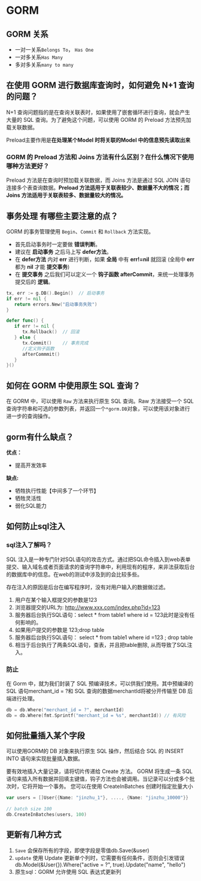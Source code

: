 # GORM

## GORM 关系

- 一对一关系`Belongs To`， `Has One`
- 一对多关系`Has Many`
- 多对多关系`many to many`

## 在使用 GORM 进行数据库查询时，如何避免 N+1 查询的问题？

N+1 查询问题指的是在查询关联表时，如果使用了嵌套循环进行查询，就会产生大量的 SQL 查询。为了避免这个问题，可以使用 GORM 的 Preload 方法预先加载关联数据。

Preload主要作用是**在处理某个Model 时将关联的Model 中的信息预先读取出来**

### GORM 的 Preload 方法和 Joins 方法有什么区别？在什么情况下使用哪种方法更好？

Preload 方法是在查询时预加载关联数据，而 Joins 方法是通过 SQL JOIN 语句连接多个表查询数据。**Preload 方法适用于关联表较少、数据量不大的情况；而 Joins 方法适用于关联表较多、数据量较大的情况。**

## 事务处理 有哪些主要注意的点？

GORM 的事务管理使用 `Begin`、`Commit` 和 `Rollback` 方法实现。

-   首先启动事务时一定要做 **错误判断**。
-   建议在 **启动事务** 之后马上写 **defer方法**。
-   在 **defer方法** 内对 **err** 进行判断，如果 **全局** 中有 **err!=nil** 就回滚 (全局中 **err** 都为 **nil** 才能 **提交事务**)
-   在 **提交事务** 之后我们可以定义一个 **钩子函数 afterCommit**，来统一处理事务提交后的 **逻辑**。

```go
tx, err := g.DB().Begin()  // 启动事务
if err != nil {
   return errors.New("启动事务失败")
}

defer func() {
   if err != nil {
      tx.Rollback()  // 回滚
   } else {
      tx.Commit()    // 事务完成
      //定义钩子函数
      afterCommmit()
   }
}()
```

## 如何在 GORM 中使用原生 SQL 查询？

在 GORM 中，可以使用 `Raw` 方法来执行原生 SQL 查询。Raw 方法接受一个 SQL 查询字符串和可选的参数列表，并返回一个`*gorm.DB`对象，可以使用该对象进行进一步的查询操作。

## gorm有什么缺点？

**优点：**

-   提高开发效率

**缺点:**

-   牺牲执行性能【中间多了一个环节】
-   牺牲灵活性
-   弱化SQL能力

## 如何防止sql注入

### sql注入了解吗？

SQL 注入是一种专门针对SQL语句的攻击方式。通过把SQL命令插入到web表单提交、输入域名或者页面请求的查询字符串中，利用现有的程序，来非法获取后台的数据库中的信息。在web的测试中涉及到的会比较多些。

存在注入的原因是后台在编写程序时，没有对用户输入的数据做过滤。

1. 用户在某个输入框提交的参数是123
2. 浏览器提交的URL为: http://www.xxx.com/index.php?id=123
3. 服务器后台执行SQL语句：select * from table1 where id = 123此时是没有任何影响的。
4. 如果用户提交的参数是 123;drop table
5. 服务器后台执行SQL语句： select * from table1 where id =123 ; drop table
6. 相当于后台执行了两条SQL语句，查表，并且把table删除, 从而导致了SQL注入。

### 防止

在 Gorm 中，就为我们封装了 SQL 预编译技术，可以供我们使用。其中预编译的 SQL 语句merchant_id = ?和 SQL 查询的数据merchantId将被分开传输至 DB 后端进行处理。

```go
db = db.Where("merchant_id = ?", merchantId)
db = db.Where(fmt.Sprintf("merchant_id = %s", merchantId)) // 有风险
```

## 如何批量插入某个字段 

可以使用GORM的 DB 对象来执行原生 SQL 操作，然后结合 SQL 的 INSERT INTO 语句来实现批量插入数据。

要有效地插入大量记录，请将切片传递给 Create 方法。 GORM 将生成一条 SQL 语句来插入所有数据并回填主键值，钩子方法也会被调用。当记录可以分成多个批次时，它将开始一个事务。
您可以在使用 CreateInBatches 创建时指定批量大小

```go
var users = []User{{Name: "jinzhu_1"}, ...., {Name: "jinzhu_10000"}}  
  
// batch size 100  
db.CreateInBatches(users, 100)
```

## 更新有几种方式 

1. `Save` 会保存所有的字段，即使字段是零值db.Save(&user)
2. `update` 使用 Update 更新单个列时，它需要有任何条件，否则会引发错误db.Model(&User{}).Where("active = ?", true).Update("name", "hello")
3. 原生sql：GORM 允许使用 SQL 表达式更新列